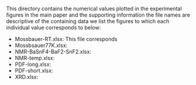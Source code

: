 This directory contains the numerical values plotted in the experimental figures in the main paper and the supporting information the file names are descriptive of the containing data we list the figures to which each individual value corresponds to below:

- Mossbauer-RT.xlsx: This file corresponds
- Mossbsauer77K.xlsx:
- NMR-BaSnF4-BaF2-SnF2.xlsx:
- NMR-temp.xlsx:
- PDF-long.xlsx:
- PDF-short.xlsx:
- XRD.xlsx:
